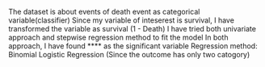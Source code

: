 The dataset is about events of death event as categorical variable(classifier)
Since my variable of inteserest is survival, I have transformed the variable as survival (1 - Death)
I have tried both univariate approach and stepwise regression method to fit the model
In both approach, I have found **** as the significant variable
Regression method: Binomial Logistic Regression (Since the outcome has only two catogory)





